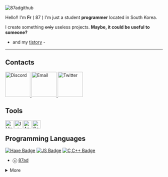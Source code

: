 ![87adgithub](https://user-images.githubusercontent.com/87123501/163676278-6a1247ff-6d8b-4e71-a848-e44057c8ef09.png)



Hello!! I'm **Fr** ( 87 ) I'm just a student **programmer** located in South Korea.

I create something ~~only~~ useless projects. **Maybe, it could be useful to someone?**

- and my [tistory](https://87adcf.tistory.com/) -
---

## Contacts
<p align="left">
<a href="mailto:87adisgod@gmail.com">
    <img src="https://user-images.githubusercontent.com/87123501/163698068-fb2cc365-ab95-4a70-9af6-55b0a50f4fa0.png" alt="Discord" width="80" height="80"/>
  </a>
<a href="https://discord.com/users/916597437228015656">
    <img src="https://user-images.githubusercontent.com/87123501/163698073-991445a2-3662-46ff-89de-5f0baf36d179.png" alt="Email" width="80" height="80"/>
  </a>
<a href="https://twitter.com/87AD_Studio">
    <img src="https://user-images.githubusercontent.com/87123501/163698296-3cceaf36-255b-462b-ba80-de19adabe127.png" alt="Twitter" width="80" height="80"/>
  </a>
</p>


## Tools
<img align="left" alt="Visual Studio Code" width="26px" src="https://i.imgur.com/LwSdAlE.png" />
<img align="left" alt="Intellj" width="26px" src="https://user-images.githubusercontent.com/87123501/163696274-601c1ef1-ab70-4752-a8fd-40bb0bf53875.png" />
<img align="left" alt="Android Studio" width="26px" src="https://user-images.githubusercontent.com/87123501/163696276-2ff655c4-fc88-48f3-b46e-f4677cf38dc3.png" />
<img align="left" alt="Godot Engine" width="26px" src="https://user-images.githubusercontent.com/87123501/163696452-34282476-90ea-4a96-81a5-b4e8e48c23c7.png" />
<br>

## Programming Languages
[![Haxe Badge](https://img.shields.io/badge/-haxe-EA8220?style=for-the-badge&labelColor=black&logo=haxe&logoColor=EA8220)](#) 
[![JS Badge](https://img.shields.io/badge/-Javascript-F0DB4F?style=for-the-badge&labelColor=black&logo=javascript&logoColor=F0DB4F)](#)
[![C,C++ Badge](https://img.shields.io/badge/-C,C++-035798?style=for-the-badge&labelColor=black&logo=c&logoColor=white)](#) 


- ⓒ [87ad](https://github.com/87ad)

<details>
<summary>More</summary>
  <br>
  
  ![Github State](https://github-readme-stats.vercel.app/api?username=87AD&show_icons=true&theme=dark)
  ![Top Languages](https://github-readme-stats.vercel.app/api/top-langs/?username=choshinyoung&layout=compact&theme=dark)
    
</details>


